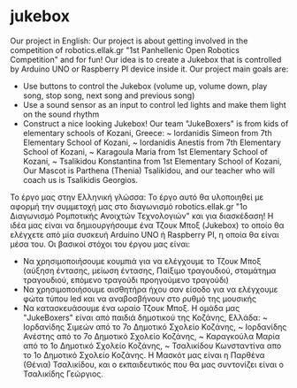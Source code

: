 # jukebox
Our project in English:
Our project is about getting involved in the competition of robotics.ellak.gr "1st Panhellenic Open Robotics Competition" and for fun!
Our idea is to create a Jukebox that is controlled by Arduino UNO or Raspberry PI device inside it.
Our project main goals are:
  * Use buttons to control the Jukebox (volume up, volume down, play song, stop song, next song and previous song)
  * Use a sound sensor as an input to control led lights and make them light on the sound rhythm
  * Construct a nice looking Jukebox!
Our team "JukeBoxers" is from kids of elementary schools of Kozani, Greece:
~ Iordanidis Simeon from 7th Elementary School of Kozani,
~ Iordanidis Anestis from 7th Elementary School of Kozani,
~ Karagoula Maria from 1st Elementary School of Kozani,
~ Tsalikidou Konstantina from 1st Elementary School of Kozani,
Our Mascot is Parthena (Thenia) Tsalikidou, 
and our teacher who will coach us is Tsalikidis Georgios.

Το έργο μας στην Ελληνική γλώσσα:
Το έργο αυτό θα υλοποιηθεί με αφορμή την συμμετοχή μας στο διαγωνισμό robotics.ellak.gr "1ο Διαγωνισμό Ρομποτικής Ανοιχτών Τεχνολογιών" και για διασκέδαση!
Η ιδέα μας είναι να δημιουργήσουμε ένα Τζουκ Μποξ (Jukebox) το οποίο θα ελέγχετε από μία συσκευή Arduino UNO ή Raspberry PI, η οποία θα είναι μέσα του.
Οι βασικοί στόχοι του έργου μας είναι:
  * Να χρησιμοποιήσουμε κουμπιά για να ελέγχουμε το Τζουκ Μποξ (αύξηση έντασης, μείωση έντασης, Παίξιμο τραγουδιού, σταμάτημα τραγουδιού, επόμενο τραγούδι προηγούμενο τραγούδι)
  * Να χρησιμοποιήσουμε αισθητήρα ήχου σαν είσοδο για να ελέγχουμε φώτα τύπου led και να αναβοσβήνουν στο ρυθμό της μουσικής
  * Να κατασκευάσουμε ένα ωραίο Τζουκ Μποξ.
Η ομάδα μας "JukeBoxers" είναι από παιδιά δημοτικού της Κοζάνης, Ελλάδα:
~ Ιορδανίδης Σιμεών από το 7ο Δημοτικό Σχολείο Κοζάνης,
~ Ιορδανίδης Ανέστης από το 7ο Δημοτικό Σχολείο Κοζάνης,
~ Καραγκούλα Μαρία από το 1ο Δημοτικό Σχολείο Κοζάνης,
~ Τσαλικίδου Κωνσταντίνα απο το 1ο Δημοτικό Σχολείο Κοζάνης.
Η Μασκότ μας είναι η Παρθένα (Θένια) Τσαλικίδου,
και ο εκπαιδευτικός που θα μας συντονίζει είναι ο Τσαλικίδης Γεώργιος.
